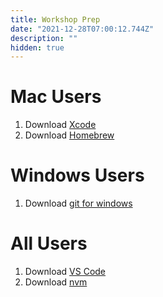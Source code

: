 ```yaml
---
title: Workshop Prep
date: "2021-12-28T07:00:12.744Z"
description: ""
hidden: true
---
```


# Mac Users

1. Download [Xcode](https://apps.apple.com/us/app/xcode/id497799835?mt=12)
2. Download [Homebrew](https://brew.sh/)

# Windows Users

1. Download [git for windows](https://gitforwindows.org/)

# All Users

1. Download [VS Code](https://code.visualstudio.com/)
2. Download [nvm](https://github.com/nvm-sh/nvm#installing-and-updating)
